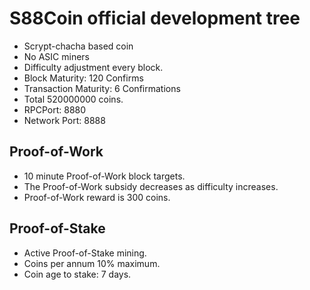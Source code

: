 S88Coin official development tree
===================================

* Scrypt-chacha based coin
* No ASIC miners
* Difficulty adjustment every block.
* Block Maturity: 120 Confirms
* Transaction Maturity: 6 Confirmations
* Total 520000000 coins.
* RPCPort: 8880
* Network Port: 8888


Proof-of-Work
-------------

* 10 minute Proof-of-Work block targets.
* The Proof-of-Work subsidy decreases as difficulty increases.
* Proof-of-Work reward is 300 coins.


Proof-of-Stake
--------------

* Active Proof-of-Stake mining.
* Coins per annum 10% maximum.
* Coin age to stake: 7 days.

